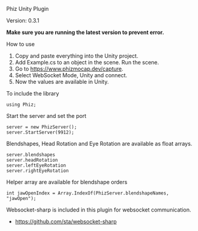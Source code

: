 Phiz Unity Plugin 

Version: 0.3.1

**Make sure you are running the latest version to prevent error.**

How to use
1. Copy and paste everything into the Unity project.
2. Add Example.cs to an object in the scene. Run the scene.
3. Go to https://www.phizmocap.dev/capture.
4. Select WebSocket Mode, Unity and connect.
5. Now the values are available in Unity.

To include the library
```
using Phiz;
```

Start the server and set the port
```
server = new PhizServer();
server.StartServer(9912);
```

Blendshapes, Head Rotation and Eye Rotation are available as float arrays.
```
server.blendshapes
server.headRotation
server.leftEyeRotation
server.rightEyeRotation
```

Helper array are available for blendshape orders
```
int jawOpenIndex = Array.IndexOf(PhizServer.blendshapeNames, "jawOpen");
```

Websocket-sharp is included in this plugin for websocket communication.
- https://github.com/sta/websocket-sharp

